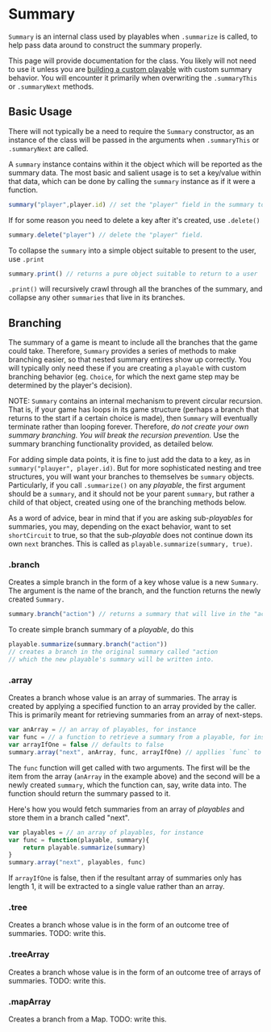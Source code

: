 # Summary

`Summary` is an internal class used by playables when `.summarize` is called, to help pass data around to construct the summary properly.

This page will provide documentation for the class. You likely will not need to use it unless you are [building a custom playable](./custom-playable.md) with custom summary behavior. You will encounter it primarily when overwriting the `.summaryThis` or `.summaryNext` methods.

## Basic Usage

There will not typically be a need to require the `Summary` constructor, as an instance of the class will be passed in the arguments when `.summaryThis` or `.summaryNext` are called.

A `summary` instance contains within it the object which will be reported as the summary data. The most basic and salient usage is to set a key/value within that data, which can be done by calling the `summary` instance as if it were a function.

```js
summary("player",player.id) // set the "player" field in the summary to the id of the player
```

If for some reason you need to delete a key after it's created, use `.delete()`
```js
summary.delete("player") // delete the "player" field.
```

To collapse the `summary` into a simple object suitable to present to the user, use `.print`
```js
summary.print() // returns a pure object suitable to return to a user
```
`.print()` will recursively crawl through all the branches of the summary, and collapse any other `summaries` that live in its branches.

## Branching

The summary of a game is meant to include all the branches that the game could take. Therefore, `Summary` provides a series of methods to make branching easier, so that nested summary entires show up correctly. You will typically only need these if you are creating a `playable` with custom branching behavior (eg. `Choice`, for which the next game step may be determined by the player's decision).

NOTE: `Summary` contains an internal mechanism to prevent circular recursion. That is, if your game has loops in its game structure (perhaps a branch that returns to the start if a certain choice is made), then `Summary` will eventually terminate rather than looping forever. Therefore, *do not create your own summary branching. You will break the recursion prevention.* Use the summary branching functionality provided, as detailed below.

For adding simple data points, it is fine to just add the data to a key, as in `summary("plauyer", player.id)`. But for more sophisticated nesting and tree structures, you will want your branches to themselves be `summary` objects. Particularly, if you call `.summarize()` on any _playable_, the first argument should be a `summary`, and it should not be your parent `summary`, but rather a child of that object, created using one of the branching methods below.

As a word of advice, bear in mind that if you are asking sub-_playables_ for summaries, you may, depending on the exact behavior, want to set `shortCircuit` to true, so that the sub-_playable_ does not continue down its own `next` branches. This is called as `playable.summarize(summary, true)`.

### .branch
Creates a simple branch in the form of a key whose value is a new `Summary`.  The argument is the name of the branch, and the function returns the newly created `Summary.`
```js
summary.branch("action") // returns a summary that will live in the "action" branch.
```
To create simple branch summary of a _playable_, do this
```js
playable.summarize(summary.branch("action")) 
// creates a branch in the original summary called "action
// which the new playable's summary will be written into.
```

### .array
Creates a branch whose value is an array of summaries. The array is created by applying a specified function to an array provided by the caller. This is primarily meant for retrieving summaries from an array of next-steps. 
```js
var anArray = // an array of playables, for instance
var func = // a function to retrieve a summary from a playable, for instance
var arrayIfOne = false // defaults to false
summary.array("next", anArray, func, arrayIfOne) // appllies `func` to each item in `anArray`, generating a summary for each, then stores this array of summaries as the value for the "next" key in the original summary data.
```
The `func` function will get called with two arguments. The first will be the item from the array (`anArray` in the example above) and the second will be a newly created `summary`, which the function can, say, write data into. The function should return the summary passed to it. 

Here's how you would fetch summaries from an array of _playables_ and store them in a branch called "next".
```js
var playables = // an array of playables, for instance
var func = function(playable, summary){
    return playable.summarize(summary)
}
summary.array("next", playables, func) 
```

If `arrayIfOne` is false, then if the resultant array of summaries only has length 1, it will be extracted to a single value rather than an array.

### .tree
Creates a branch whose value is in the form of an outcome tree of summaries. TODO: write this.

### .treeArray
Creates a branch whose value is in the form of an outcome tree of arrays of summaries. TODO: write this.

### .mapArray
Creates a branch from a Map. TODO: write this.
